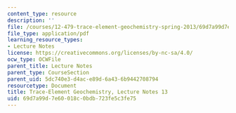 ```yaml
---
content_type: resource
description: ''
file: /courses/12-479-trace-element-geochemistry-spring-2013/69d7a99d7e60018c0bdb723fe5c3fe75_MIT12_479S13_lec13.pdf
file_type: application/pdf
learning_resource_types:
- Lecture Notes
license: https://creativecommons.org/licenses/by-nc-sa/4.0/
ocw_type: OCWFile
parent_title: Lecture Notes
parent_type: CourseSection
parent_uid: 5dc740e3-d4ac-e89d-6a43-6b9442708794
resourcetype: Document
title: Trace-Element Geochemistry, Lecture Notes 13
uid: 69d7a99d-7e60-018c-0bdb-723fe5c3fe75
---
```

